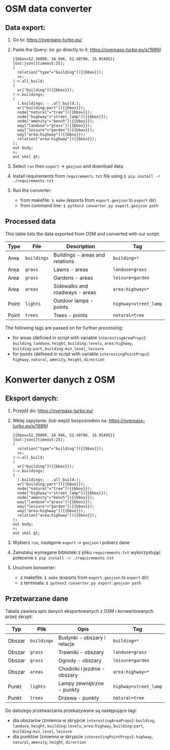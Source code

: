 # OSM data converter

## Data export:

1. Go to: https://overpass-turbo.eu/
2. Paste the Query:
   (or go directly to it: https://overpass-turbo.eu/s/198N)

   ```
   {{bbox=52.39899, 16.946, 52.40796, 16.95495}}
   [out:json][timeout:25];
   (
     relation["type"="building"]({{bbox}});
     >>;
   )->.all_build;
   (
     wr["building"]({{bbox}});
   )->.buildings;
   (
     (.buildings; - .all_build;);
     wr["building:part"]({{bbox}});
     node["natural"="tree"]({{bbox}});
     node["highway"="street_lamp"]({{bbox}});
     node["amenity"="bench"]({{bbox}});
     way["landuse"="grass"]({{bbox}});
     way["leisure"="garden"]({{bbox}});
     way["area:highway"]({{bbox}});
     relation["area:highway"]({{bbox}});
   );
   out body;
   >;
   out skel qt;
   ```

3. Select `run` then `export` -> `geojson` and download data
4. Install requirements from `requirements.txt` file using `$ pip install -r ./requirements.txt` 
5. Run the converter:
   - from makefile: `$ make` (exports from `export.geojson` to `export` dir)
   - from command line: `$ python3 converter.py export.geojson path`

## Processed data

This table lists the data exported from OSM and converted with our script:

| Type   | File        | Description                      | Tag                   |
| ------ | ----------- | -------------------------------- | --------------------- |
| Area   | `buildings` | Buildings - areas and relations  | `building=*`          |
| Area   | `grass`     | Lawns - areas                    | `landuse=grass`       |
| Area   | `grass`     | Gardens - areas                  | `leisure=garden`      |
| Area   | `areas`     | Sidewalks and roadways - areas   | `area:highway=*`      |
| Point  | `lights`    | Outdoor lamps - points           | `highway=street_lamp` |
| Point  | `trees`     | Trees - points                   | `natural=tree`        |

The following tags are passed on for further processing:

- for areas (definied in script with variable `interestingAreaProps`): `building`, `landuse`, `height`, `building:levels`, `area:highway`, `building:part`, `building:min_level`, `leisure`
- for points (definied in script with variable `interestingPointProps`): `highway`, `natural`, `amenity`, `height`, `direction`


# Konwerter danych z OSM

## Eksport danych:

1. Przejdź do: https://overpass-turbo.eu/
2. Wklej zapytanie:
   (lub wejdź bezpośrednio na: https://overpass-turbo.eu/s/198N)

   ```
   {{bbox=52.39899, 16.946, 52.40796, 16.95495}}
   [out:json][timeout:25];
   (
     relation["type"="building"]({{bbox}});
     >>;
   )->.all_build;
   (
     wr["building"]({{bbox}});
   )->.buildings;
   (
     (.buildings; - .all_build;);
     wr["building:part"]({{bbox}});
     node["natural"="tree"]({{bbox}});
     node["highway"="street_lamp"]({{bbox}});
     node["amenity"="bench"]({{bbox}});
     way["landuse"="grass"]({{bbox}});
     way["leisure"="garden"]({{bbox}});
     way["area:highway"]({{bbox}});
     relation["area:highway"]({{bbox}});
   );
   out body;
   >;
   out skel qt;
   ```

3. Wybierz `run`, następnie `export` -> `geojson` i pobierz dane
4. Zainstaluj wymagane biblioteki z pliku `requirements.txt` wykorzystując polecenie `$ pip install -r ./requirements.txt` 
5. Uruchom konwerter:
   - z makefile: `$ make` (exports from `export.geojson` to `export` dir)
   - z terminala: `$ python3 converter.py export.geojson path`

## Przetwarzane dane

Tabela zawiera spis danych eksportowanych z OSM i konwertowanych przez skrypt:

| Typ    | Plik        | Opis                         | Tag                   |
| ------ | ----------- | ---------------------------- | --------------------- |
| Obszar | `buildings` | Budynki - obszary i relacje  | `building=*`          |
| Obszar | `grass`     | Trawniki - obszary           | `landuse=grass`       |
| Obszar | `grass`     | Ogrody - obszary             | `leisure=garden`      |
| Obszar | `areas`     | Chodniki i jezdnie - obszary | `area:highway=*`      |
| Punkt  | `lights`    | Lampy zewnętrzne - punkty    | `highway=street_lamp` |
| Punkt  | `trees`     | Drzewa - punkty              | `natural=tree`        |

Do dalszego przetwarzania przekazywane są następujące tagi:

- dla obszarów (zmienna w skrypcie `interestingAreaProps`): `building`, `landuse`, `height`, `building:levels`, `area:highway`, `building:part`, `building:min_level`, `leisure`
- dla punktów (zmienna w skrypcie `interestingPointProps`): `highway`, `natural`, `amenity`, `height`, `direction`

